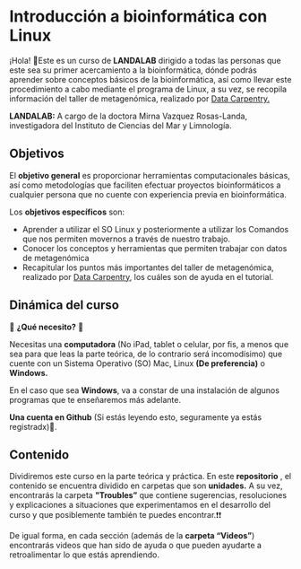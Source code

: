 # Introducción a bioinformática con Linux
¡Hola! 👋Este es un curso de **LANDALAB**  dirigido a todas las personas que este sea su primer acercamiento a la bioinformática, dónde podrás aprender sobre conceptos básicos de la bioinformática, así como llevar este procedimiento a cabo mediante el programa de Linux, a su vez, se recopila información del taller de metagenómica, realizado por [Data Carpentry.](https://carpentries-lab.github.io/metagenomics-workshop/)

**LANDALAB:** A cargo de la doctora Mirna Vazquez Rosas-Landa, investigadora del Instituto de Ciencias del Mar y Limnología.

## Objetivos

El **objetivo general** es  proporcionar herramientas computacionales básicas, así como metodologías que faciliten efectuar proyectos bioinformáticos a cualquier  persona que no cuente con experiencia previa en bioinformática.

Los **objetivos específicos** son:

* Aprender a utilizar el SO Linux y posteriormente a utilizar los Comandos que nos permiten movernos a través de nuestro trabajo.
* Conocer los conceptos y herramientas que permiten trabajar con datos de metagenómica 
* Recapitular los puntos más importantes del taller de metagenómica, realizado por [Data Carpentry](https://carpentries-lab.github.io/metagenomics-workshop/), los cuáles son de ayuda en el tutorial.

## Dinámica del curso

👀 **¿Qué necesito?** 👀

Necesitas una **computadora** (No iPad, tablet o celular, por fis, a menos que sea para que leas la parte teórica, de lo contrario será incomodísimo) que cuente con un Sistema Operativo (SO)  Mac, Linux **(De preferencia)** o **Windows.**

En el caso que sea **Windows**, va a constar de una instalación de algunos programas que te enseñaremos más adelante.

**Una cuenta en Github** (Si estás leyendo esto, seguramente ya estás registradx)🤪.

## Contenido

 Dividiremos este curso en la parte teórica y práctica. En este **repositorio** , el contenido se encuentra dividido en carpetas que son **unidades.**
A su vez, encontrarás la carpeta **"Troubles”** que contiene sugerencias, resoluciones y explicaciones a situaciones que experimentamos en el desarrollo del curso y que posiblemente también te puedes encontrar.❗❗

De igual forma, en cada sección (además de la **carpeta “Videos”**)  encontrarás videos que han sido de ayuda  o que pueden ayudarte a retroalimentar lo que estás aprendiendo.


